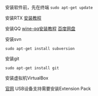 安装软件前，先在终端 `sudo apt-get update`

安装RTX
[安装教程](http://www.linuxidc.com/Linux/2013-08/88732.htm)

安装QQ
[wine-qq安装教程](http://jingyan.baidu.com/article/47a29f24577776c01423991a.html) [百度网盘](http://pan.baidu.com/share/link?shareid=2003023703&uk=1008622982&fid=656072501397307)

安装svn

```sudo apt-get install subversion```

安装git

```sudo apt-get install git```

安装虚拟机VirtualBox

[官网](https://www.virtualbox.org/)
USB设备支持需要安装Extension Pack
